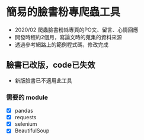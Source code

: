 # 簡易的臉書粉專爬蟲工具
- 2020/02 爬蟲臉書粉絲專頁的PO文、留言、心情回應
- 開發時程約2個月，寫論文時的蒐集的資料來源
- 透過參考網路上的範例程式碼，修改完成
## 臉書已改版，code已失效
- 新版臉書已不適用此工具
### 需要的 module
- [x] pandas 
- [x] requests
- [x] selenium
- [x] BeautifulSoup
